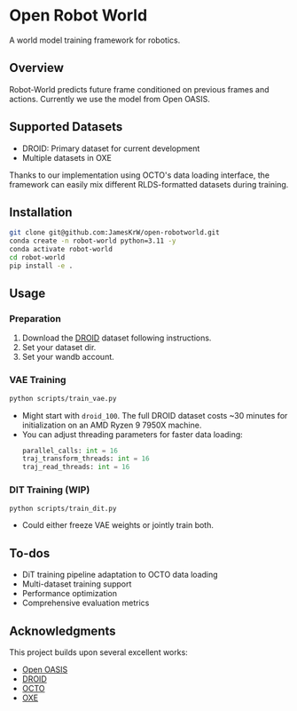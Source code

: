 # Open Robot World

A world model training framework for robotics.

## Overview

Robot-World predicts future frame conditioned on previous frames and actions.
Currently we use the model from Open OASIS.

## Supported Datasets

- DROID: Primary dataset for current development
- Multiple datasets in OXE

Thanks to our implementation using OCTO's data loading interface, the framework can easily mix different RLDS-formatted datasets during training.

## Installation

```bash
git clone git@github.com:JamesKrW/open-robotworld.git
conda create -n robot-world python=3.11 -y
conda activate robot-world
cd robot-world 
pip install -e .
```

## Usage

### Preparation

1. Download the [DROID](https://droid-dataset.github.io/) dataset following instructions.
2. Set your dataset dir.
3. Set your wandb account.

### VAE Training

```bash
python scripts/train_vae.py
```

- Might start with `droid_100`. The full DROID dataset costs ~30 minutes for initialization on an AMD Ryzen 9 7950X machine.
- You can adjust threading parameters for faster data loading:
  ```python
  parallel_calls: int = 16
  traj_transform_threads: int = 16
  traj_read_threads: int = 16
  ```

### DIT Training (WIP)

```bash
python scripts/train_dit.py
```
- Could either freeze VAE weights or jointly train both.

## To-dos
- DiT training pipeline adaptation to OCTO data loading
- Multi-dataset training support
- Performance optimization
- Comprehensive evaluation metrics

## Acknowledgments

This project builds upon several excellent works:
- [Open OASIS](https://github.com/etched-ai/open-oasis)
- [DROID](https://droid-dataset.github.io/)
- [OCTO](https://github.com/octo-models/octo)
- [OXE](https://robotics-transformer-x.github.io/)
